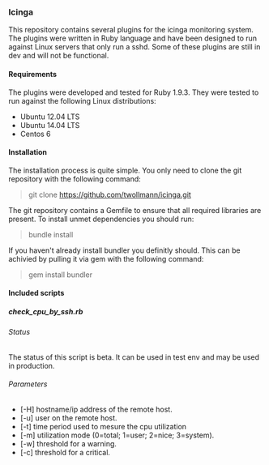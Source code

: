 ### Icinga

This repository contains several plugins for the icinga monitoring system. The plugins were written in Ruby language and have been designed to run against Linux servers that only run a sshd. Some of these plugins are still in dev and will not be functional.


#### Requirements

The plugins were developed and tested for Ruby 1.9.3. They were tested to run against the following Linux distributions:

- Ubuntu 12.04 LTS
- Ubuntu 14.04 LTS
- Centos 6

#### Installation

The installation process is quite simple. You only need to clone the git repository with the following command:

> git clone https://github.com/twollmann/icinga.git

The git repository contains a Gemfile to ensure that all required libraries are present. To install unmet dependencies you should run:

> bundle install

If you haven't already install bundler you definitly should. This can be achivied by pulling it via gem with the following command:

> gem install bundler

#### Included scripts

##### check_cpu_by_ssh.rb

###### Status

The status of this script is beta. It can be used in test env and may be used in production.

###### Parameters

- [-H] hostname/ip address of the remote host. 
- [-u] user on the remote host.
- [-t] time period used to mesure the cpu utilization
- [-m] utilization mode (0=total; 1=user; 2=nice; 3=system).
- [-w] threshold for a warning.
- [-c] threshold for a critical.
